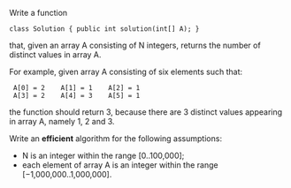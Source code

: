 Write a function
```
class Solution { public int solution(int[] A); }
```
that, given an array A consisting of N integers, returns the number of distinct values in array A.

For example, given array A consisting of six elements such that:
```
 A[0] = 2    A[1] = 1    A[2] = 1
 A[3] = 2    A[4] = 3    A[5] = 1
```
the function should return 3, because there are 3 distinct values appearing in array A, namely 1, 2 and 3.

Write an **efficient** algorithm for the following assumptions:
- N is an integer within the range [0..100,000];
- each element of array A is an integer within the range [−1,000,000..1,000,000].
